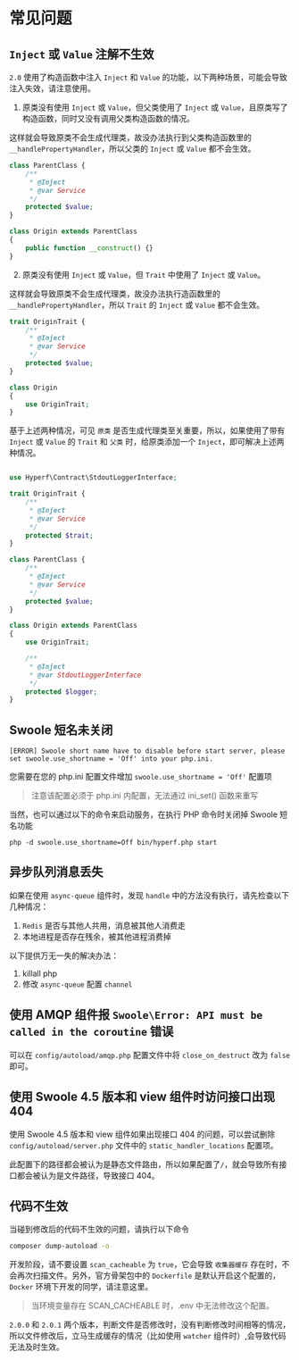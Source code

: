 # 常见问题

## `Inject` 或 `Value` 注解不生效

`2.0` 使用了构造函数中注入 `Inject` 和 `Value` 的功能，以下两种场景，可能会导致注入失效，请注意使用。

1. 原类没有使用 `Inject` 或 `Value`，但父类使用了 `Inject` 或 `Value`，且原类写了构造函数，同时又没有调用父类构造函数的情况。

这样就会导致原类不会生成代理类，故没办法执行到父类构造函数里的 `__handlePropertyHandler`，所以父类的 `Inject` 或 `Value` 都不会生效。

```php
class ParentClass {
    /**
     * @Inject
     * @var Service
     */
    protected $value;
}

class Origin extends ParentClass
{
    public function __construct() {}
}
```

2. 原类没有使用 `Inject` 或 `Value`，但 `Trait` 中使用了 `Inject` 或 `Value`。

这样就会导致原类不会生成代理类，故没办法执行造函数里的 `__handlePropertyHandler`，所以 `Trait` 的 `Inject` 或 `Value` 都不会生效。

```php
trait OriginTrait {
    /**
     * @Inject
     * @var Service
     */
    protected $value;
}

class Origin
{
    use OriginTrait;
}
```

基于上述两种情况，可见 `原类` 是否生成代理类至关重要，所以，如果使用了带有 `Inject` 或 `Value` 的 `Trait` 和 `父类` 时，给原类添加一个 `Inject`，即可解决上述两种情况。

```php

use Hyperf\Contract\StdoutLoggerInterface;

trait OriginTrait {
    /**
     * @Inject
     * @var Service
     */
    protected $trait;
}

class ParentClass {
    /**
     * @Inject
     * @var Service
     */
    protected $value;
}

class Origin extends ParentClass
{
    use OriginTrait;

    /**
     * @Inject
     * @var StdoutLoggerInterface
     */
    protected $logger;
}
```

## Swoole 短名未关闭

```
[ERROR] Swoole short name have to disable before start server, please set swoole.use_shortname = 'Off' into your php.ini.
```

您需要在您的 php.ini 配置文件增加 `swoole.use_shortname = 'Off'` 配置项

> 注意该配置必须于 php.ini 内配置，无法通过 ini_set() 函数来重写

当然，也可以通过以下的命令来启动服务，在执行 PHP 命令时关闭掉 Swoole 短名功能

```
php -d swoole.use_shortname=Off bin/hyperf.php start
```

## 异步队列消息丢失

如果在使用 `async-queue` 组件时，发现 `handle` 中的方法没有执行，请先检查以下几种情况：

1. `Redis` 是否与其他人共用，消息被其他人消费走
2. 本地进程是否存在残余，被其他进程消费掉

以下提供万无一失的解决办法：

1. killall php
2. 修改 `async-queue` 配置 `channel`

## 使用 AMQP 组件报 `Swoole\Error: API must be called in the coroutine` 错误

可以在 `config/autoload/amqp.php` 配置文件中将 `close_on_destruct` 改为 `false` 即可。

## 使用 Swoole 4.5 版本和 view 组件时访问接口出现 404

使用 Swoole 4.5 版本和 view 组件如果出现接口 404 的问题，可以尝试删除 `config/autoload/server.php` 文件中的 `static_handler_locations` 配置项。

此配置下的路径都会被认为是静态文件路由，所以如果配置了`/`，就会导致所有接口都会被认为是文件路径，导致接口 404。

## 代码不生效

当碰到修改后的代码不生效的问题，请执行以下命令

```bash
composer dump-autoload -o
```

开发阶段，请不要设置 `scan_cacheable` 为 `true`，它会导致 `收集器缓存` 存在时，不会再次扫描文件。另外，官方骨架包中的 `Dockerfile` 是默认开启这个配置的，`Docker` 环境下开发的同学，请注意这里。

> 当环境变量存在 SCAN_CACHEABLE 时，.env 中无法修改这个配置。

`2.0.0` 和 `2.0.1` 两个版本，判断文件是否修改时，没有判断修改时间相等的情况，所以文件修改后，立马生成缓存的情况（比如使用 `watcher` 组件时）,会导致代码无法及时生效。

